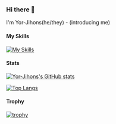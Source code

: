 ### Hi there 👋

I'm Yor-Jihons(he/they) - (introducing me)


#### My Skills

[![My Skills](https://skillicons.dev/icons?i=c,cpp,cs,dotnet,electron,md,nodejs,php,py,react,ts,js,html,css)](https://skillicons.dev)


#### Stats

[![Yor-Jihons's GitHub stats](https://github-readme-stats.vercel.app/api?username=Yor-Jihons&theme=gruvbox&show_icons=true&show=reviews,discussions_started,discussions_answered,prs_merged,prs_merged_percentage)](https://github.com/anuraghazra/github-readme-stats)

[![Top Langs](https://github-readme-stats.vercel.app/api/top-langs/?username=Yor-Jihons&layout=compact&theme=gruvbox)](https://github.com/anuraghazra/github-readme-stats)

#### Trophy

[![trophy](https://github-profile-trophy.vercel.app/?username=Yor-Jihons&theme=onedark)](https://github.com/ryo-ma/github-profile-trophy)


<!--
**Yor-Jihons/Yor-Jihons** is a ✨ _special_ ✨ repository because its `README.md` (this file) appears on your GitHub profile.

Here are some ideas to get you started:

- 🔭 I’m currently working on ...
- 🌱 I’m currently learning ...
- 👯 I’m looking to collaborate on ...
- 🤔 I’m looking for help with ...
- 💬 Ask me about ...
- 📫 How to reach me: ...
- 😄 Pronouns: ...
- ⚡ Fun fact: ...
-->
